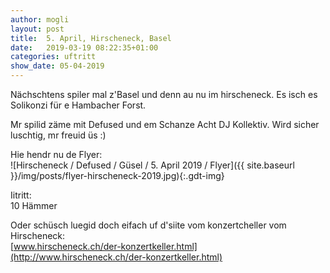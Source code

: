 ```yaml
---
author: mogli
layout: post
title:  5. April, Hirscheneck, Basel
date:   2019-03-19 08:22:35+01:00
categories: uftritt
show_date: 05-04-2019
---
```


Nächschtens spiler mal z'Basel und denn au nu im hirscheneck. Es isch es Solikonzi für e Hambacher Forst.

Mr spilid zäme mit Defused und em Schanze Acht DJ Kollektiv. Wird sicher luschtig, mr freuid üs :)

Hie hendr nu de Flyer:  
![Hirscheneck / Defused / Güsel / 5. April 2019 / Flyer]({{ site.baseurl }}/img/posts/flyer-hirscheneck-2019.jpg){:.gdt-img}

Iitritt:  
10 Hämmer

Oder schüsch luegid doch eifach uf d'siite vom konzertcheller vom Hirscheneck:  
[www.hirscheneck.ch/der-konzertkeller.html](http://www.hirscheneck.ch/der-konzertkeller.html)

